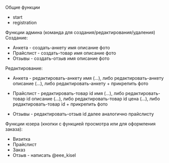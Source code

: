 Общие функции
- start
- registration

Функции админа (команда для создания/редактирования/удаления)
Создание:
- Анкета - создать-анкету имя описание фото
- Прайслист - создать-товар имя описание фото
- Отзывы - создать-отзыв имя описание фото

Редактирование:
- Анкета - редактировать-анкету имя (...),
либо редактировать-анкету описание (...),
либо редактировать-анкету + прикрепить фото

- Прайслист - редактировать-товар id имя (...),
либо редактировать-товар id описание (...),
либо редактировать-товар id цена (...),
либо редактировать-товар id + прикрепить фото

- Отзывы - редактировать-отзыв id далее аналогично прайслисту

Функции юзера (кнопки с функцией просмотра или для оформления заказа):
- Визитка
- Прайслист
- Заказ
- Отзыв - написать @eee_kisel